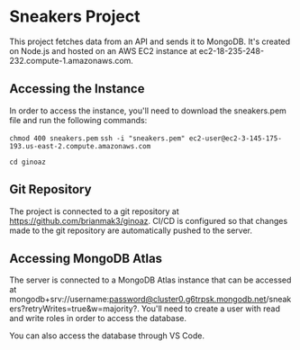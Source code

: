 # Sneakers Project

This project fetches data from an API and sends it to MongoDB. It's created on Node.js and hosted on an AWS EC2 instance at ec2-18-235-248-232.compute-1.amazonaws.com.

## Accessing the Instance

In order to access the instance, you'll need to download the sneakers.pem file and run the following commands:

`chmod 400 sneakers.pem`
`ssh -i "sneakers.pem" ec2-user@ec2-3-145-175-193.us-east-2.compute.amazonaws.com`

`cd ginoaz`

## Git Repository

The project is connected to a git repository at https://github.com/brianmak3/ginoaz. CI/CD is configured so that changes made to the git repository are automatically pushed to the server.

## Accessing MongoDB Atlas

The server is connected to a MongoDB Atlas instance that can be accessed at mongodb+srv://username:password@cluster0.g6trpsk.mongodb.net/sneakers?retryWrites=true&w=majority?. You'll need to create a user with read and write roles in order to access the database.

You can also access the database through VS Code.

